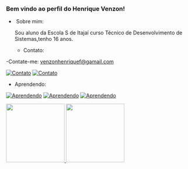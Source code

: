  ### Bem vindo ao perfil do Henrique Venzon!

 - ‍ Sobre mim:

   Sou aluno da Escola S de Itajaí curso Técnico de Desenvolvimento de Sistemas,tenho 16 anos.

   -  Contato:

-Contate-me: venzonhenriquef@gamail.com

[![Contato](https://img.shields.io/badge/Instagram-%23E4405F.svg?style=for-the-badge&logo=Instagram&logoColor=white)](https://www.instagram.com/henriquevenzon_/)
[![Contato](https://img.shields.io/badge/linkedin-%230077B5.svg?style=for-the-badge&logo=linkedin&logoColor=white)](www.linkedin.com/in/henrique-venzon)

- Aprendendo:

[![Aprendendo](https://img.shields.io/badge/Linux-FCC624?style=for-the-badge&logo=linux&logoColor=black)](https://https://www.youtube.com/watch?v=TsaLQAetPLU)
[![Aprendendo](https://img.shields.io/badge/github-%23121011.svg?style=for-the-badge&logo=github&logoColor=white)](https://https://www.youtube.com/watch?v=TsaLQAetPLU)
[![Aprendendo](https://img.shields.io/badge/git-%23F05033.svg?style=for-the-badge&logo=git&logoColor=white)](https://https://www.youtube.com/watch?v=TsaLQAetPLU)

<div align="left">
  <a href="https://github.com/Henrique-Venzon">
  <img height="160em" src="https://github-readme-stats.vercel.app/api?username=Henrique-Venzon&show_icons=true&theme=midnight-purple"/>
  <img height="160em" src="https://github-readme-stats.vercel.app/api/top-langs/?username=Henrique-Venzon&layout=compact&langs_count=7&theme=midnight-purple"/>
</div>
